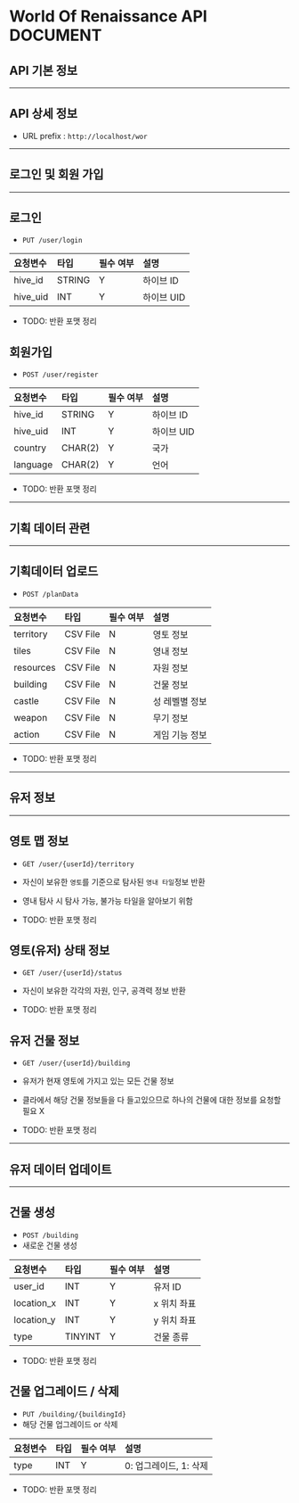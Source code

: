 # World Of Renaissance API DOCUMENT

## API 기본 정보

***

## API 상세 정보

- URL prefix : `http://localhost/wor`

***

## 로그인 및 회원 가입

***

## 로그인

- `PUT /user/login`

| 요청변수    | 타입     | 필수 여부 | 설명      |
| :------ | :----- | :---- | :------ |
| hive_id  | STRING | Y     | 하이브 ID  |
| hive_uid | INT    | Y     | 하이브 UID |

- TODO: 반환 포맷 정리

## 회원가입

- `POST /user/register`

| 요청변수     | 타입      | 필수 여부 | 설명      |
| :------- | :------ | :---- | :------ |
| hive_id   | STRING  | Y     | 하이브 ID  |
| hive_uid  | INT     | Y     | 하이브 UID |
| country  | CHAR(2) | Y     | 국가      |
| language | CHAR(2) | Y     | 언어      |

- TODO: 반환 포맷 정리

***

## 기획 데이터 관련

***

## 기획데이터 업로드

- `POST /planData`

| 요청변수      | 타입       | 필수 여부 | 설명       |
| :-------- | :------- | :---- | :------- |
| territory | CSV File | N     | 영토 정보    |
| tiles     | CSV File | N     | 영내 정보    |
| resources | CSV File | N     | 자원 정보    |
| building  | CSV File | N     | 건물 정보    |
| castle    | CSV File | N     | 성 레벨별 정보 |
| weapon    | CSV File | N     | 무기 정보    |
| action    | CSV File | N     | 게임 기능 정보 |

- TODO: 반환 포맷 정리

***

## 유저 정보

***

## 영토 맵 정보

- `GET /user/{userId}/territory`
- 자신이 보유한 `영토`를 기준으로 탐사된 `영내 타일`정보 반환
- 영내 탐사 시 탐사 가능, 불가능 타일을 알아보기 위함

- TODO: 반환 포맷 정리

## 영토(유저) 상태 정보

- `GET /user/{userId}/status`
- 자신이 보유한 각각의 자원, 인구, 공격력 정보 반환

- TODO: 반환 포맷 정리

## 유저 건물 정보

- `GET /user/{userId}/building`
- 유저가 현재 영토에 가지고 있는 모든 건물 정보
- 클라에서 해당 건물 정보들을 다 들고있으므로 하나의 건물에 대한 정보를 요청할 필요 X

- TODO: 반환 포맷 정리

***

## 유저 데이터 업데이트

***

## 건물 생성

- `POST /building`
- 새로운 건물 생성

| 요청변수      | 타입       | 필수 여부 | 설명       |
| :-------- | :------- | :---- | :------- |
| user_id | INT | Y | 유저 ID |
| location_x | INT | Y | x 위치 좌표 |
| location_y | INT | Y | y 위치 좌표 |
| type | TINYINT | Y | 건물 종류 |

- TODO: 반환 포맷 정리

## 건물 업그레이드 / 삭제

- `PUT /building/{buildingId}`
- 해당 건물 업그레이드 or 삭제

| 요청변수      | 타입       | 필수 여부 | 설명       |
| :-------- | :------- | :---- | :------- |
| type | INT | Y | 0: 업그레이드, 1: 삭제 |

- TODO: 반환 포맷 정리